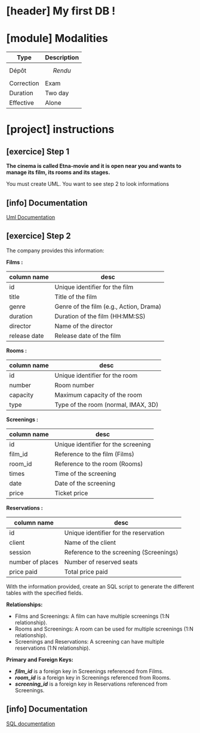 # [header] My first DB !

# [module] Modalities


| Type | Description |
| - | - |
| Dépôt | $$Rendu$$ |
| Correction | Exam |
| Duration | Two day |
| Effective | Alone |




# [project] instructions



## [exercice] Step 1

**The cinema is called Etna-movie and it is open near you and wants to manage its film, its rooms and its stages.**

You must create UML. You want to see step 2 to look informations 

## [info] Documentation
[Uml Documentation](https://sparxsystems.com/resources/tutorials/uml/datamodel.html)


## [exercice] Step 2

The company provides this information: 

**Films :**

| column name  | desc |
|--------|--------|
| id | Unique identifier for the film |
| title    | Title of the film |
| genre | Genre of the film (e.g., Action, Drama) |
| duration | Duration of the film (HH:MM:SS) |
| director | Name of the director |
| release date | Release date of the film |

**Rooms :**

| column name | desc |
|--------|--------|
| id | Unique identifier for the room |
| number | Room number |
| capacity | Maximum capacity of the room |
| type | Type of the room (normal, IMAX, 3D) |

**Screenings :**

| column name | desc |
|--------|--------|
| id | Unique identifier for the screening |
| film_id | Reference to the film (Films) |
| room_id | Reference to the room (Rooms) |
| times | Time of the screening |
| date | Date of the screening |
| price | Ticket price |

**Reservations :**


| column name | desc |
|--------|--------|
| id | Unique identifier for the reservation |
| client | Name of the client |
| session | Reference to the screening (Screenings) |
| number of places | Number of reserved seats |
| price paid | Total price paid |

With the information provided, create an SQL script to generate the different tables with the specified fields.

**Relationships:**

- Films and Screenings: A film can have multiple screenings (1:N relationship).
- Rooms and Screenings: A room can be used for multiple screenings (1:N relationship).
- Screenings and Reservations: A screening can have multiple reservations (1:N relationship).

**Primary and Foreign Keys:**

- **_film_id_** is a foreign key in Screenings referenced from Films.
- **_room_id_** is a foreign key in Screenings referenced from Rooms.
- **_screening_id_** is a foreign key in Reservations referenced from Screenings.



## [info] Documentation

[SQL documentation](https://www.w3schools.com/sql/)



